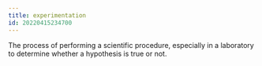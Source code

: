 ```yaml
---
title: experimentation
id: 20220415234700
---
```


The process of performing a scientific procedure, especially in a laboratory to determine whether a hypothesis is true or not.
